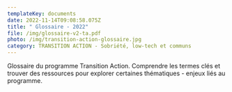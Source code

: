 ```yaml
---
templateKey: documents
date: 2022-11-14T09:08:58.075Z
title: " Glossaire - 2022"
file: /img/glossaire-v2-ta.pdf
photo: /img/transition-action-glossaire.jpg
category: TRANSITION ACTION - Sobriété, low-tech et communs
---
```

Glossaire du programme Transition Action. Comprendre les termes clés et trouver des ressources pour explorer certaines thématiques - enjeux liés au programme.